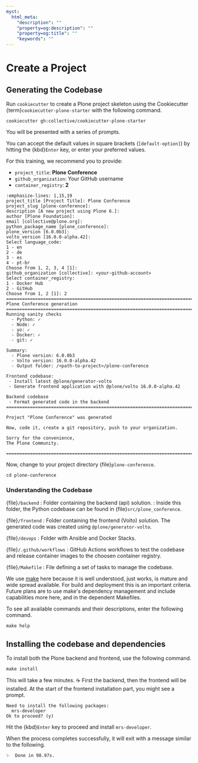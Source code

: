 ```yaml
---
myst:
  html_meta:
    "description": ""
    "property=og:description": ""
    "property=og:title": ""
    "keywords": ""
---
```


# Create a Project

## Generating the Codebase

Run `cookiecutter` to create a Plone project skeleton using the Cookiecutter {term}`cookiecutter-plone-starter` with the following command.

```{code-block} shell
cookiecutter gh:collective/cookiecutter-plone-starter
```

You will be presented with a series of prompts.

You can accept the default values in square brackets (`[default-option]`) by hitting the {kbd}`Enter` key, or enter your preferred values.

For this training, we recommend you to provide:

* `project_title`: **Plone Conference**
* `github_organization`: Your GitHub username
* `container_registry`: **2**

```{code-block} console
:emphasize-lines: 1,15,19
project_title [Project Title]: Plone Conference
project_slug [plone-conference]:
description [A new project using Plone 6.]:
author [Plone Foundation]:
email [collective@plone.org]:
python_package_name [plone_conference]:
plone_version [6.0.0b3]:
volto_version [16.0.0-alpha.42]:
Select language_code:
1 - en
2 - de
3 - es
4 - pt-br
Choose from 1, 2, 3, 4 [1]:
github_organization [collective]: <your-github-account>
Select container_registry:
1 - Docker Hub
2 - GitHub
Choose from 1, 2 [1]: 2
================================================================================
Plone Conference generation
================================================================================
Running sanity checks
  - Python: ✓
  - Node: ✓
  - yo: ✓
  - Docker: ✓
  - git: ✓

Summary:
  - Plone version: 6.0.0b3
  - Volto version: 16.0.0-alpha.42
  - Output folder: /<path-to-project>/plone-conference

Frontend codebase:
 - Install latest @plone/generator-volto
 - Generate frontend application with @plone/volto 16.0.0-alpha.42

Backend codebase
 - Format generated code in the backend
================================================================================

Project "Plone Conference" was generated

Now, code it, create a git repository, push to your organization.

Sorry for the convenience,
The Plone Community.

================================================================================
```

Now, change to your project directory {file}`plone-conference`.

```{code-base} shell
cd plone-conference
```

### Understanding the Codebase

{file}`/backend`
: Folder containing the backend (api) solution.
: Inside this folder, the Python codebase can be found in {file}`src/plone_conference`.

{file}`/frontend`
: Folder containing the frontend (Volto) solution. The generated code was created using `@plone/generator-volto`.

{file}`/devops`
: Folder with Ansible and Docker Stacks.

{file}`/.github/workflows`
: GitHub Actions workflows to test the codebase and release container images to the choosen container registry.

{file}`/Makefile`
: File defining a set of tasks to manage the codebase.

We use [make](https://www.gnu.org/software/make/) here because it is well understood, just works, is mature and wide spread available.
For build and deployment this is an important criteria.
Future plans are to use make's dependency management and include capabilities more here, and in the dependent Makefiles.

To see all available commands and their descriptions, enter the following command.

```{code-block} shell
make help
```

## Installing the codebase and dependencies

To install both the Plone backend and frontend, use the following command.

```{code-block} shell
make install
```


This will take a few minutes.
☕️
First the backend, then the frontend will be installed.
At the start of the frontend installation part, you might see a prompt.

```console
Need to install the following packages:
  mrs-developer
Ok to proceed? (y)
```

Hit the {kbd}`Enter` key to proceed and install `mrs-developer`.

When the process completes successfully, it will exit with a message similar to the following.

```console
✨  Done in 98.97s.
```
